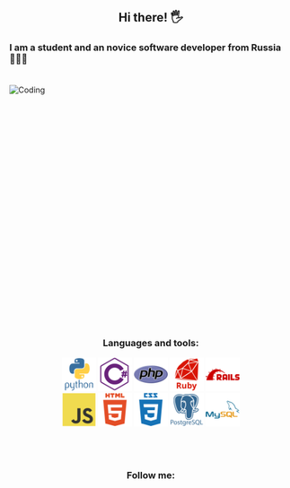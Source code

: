 ## <div align=center> Hi there! 🖐</div> 

### I am a student and an novice software developer from Russia 👨🏻‍💻 <br><br>
<img align="right" alt="Coding" src="https://i.pinimg.com/originals/ef/16/e4/ef16e4e68b0d3cb81e6bb8a8c3258d7e.gif" width=600px height=450px> <br>
<div align=center>
  
### Languages and tools:
<a href="https://www.python.org" target="_blank"> <img src="https://github.com/devicons/devicon/blob/master/icons/python/python-original-wordmark.svg" alt="c" width="60" height="60"/></a>
<a href="https://dotnet.microsoft.com/en-us/languages/csharp" target="_blank"> <img src="https://github.com/devicons/devicon/blob/master/icons/csharp/csharp-line.svg" alt="c" width="60" height="60" /></a>
<a href="https://www.php.net/" target="_blank"> <img src="https://github.com/devicons/devicon/blob/master/icons/php/php-original.svg" alt="c" width="60" height="60" /></a>
<a href="https://www.ruby-lang.org" target="_blank"> <img src="https://github.com/devicons/devicon/blob/master/icons/ruby/ruby-plain-wordmark.svg" alt="c" width="60" height="60" /></a>
<a href="https://rubyonrails.org/" target="_blank"> <img src="https://github.com/devicons/devicon/blob/master/icons/rails/rails-plain-wordmark.svg" alt="c" width="60" height="60" /></a> <br>
<a href="https://ecma-international.org/publications-and-standards/standards/ecma-262/" target="_blank"> <img src="https://github.com/devicons/devicon/blob/master/icons/javascript/javascript-original.svg" width="60" height="60" /></a>
<a href="https://www.w3.org/html/" target="_blank"> <img src="https://github.com/devicons/devicon/blob/master/icons/html5/html5-plain-wordmark.svg" alt="c" width="60" height="60" /></a>
<a href="https://www.w3.org/Style/CSS/Overview.en.html" target="_blank"> <img src="https://github.com/devicons/devicon/blob/master/icons/css3/css3-plain-wordmark.svg" alt="c" width="60" height="60" /></a>
<a href="https://www.postgresql.org/" target="_blank"> <img src="https://github.com/devicons/devicon/blob/master/icons/postgresql/postgresql-plain-wordmark.svg" alt="c" width="60" height="60" /></a>
<a href="https://www.mysql.com/" target="_blank"> <img src="https://github.com/devicons/devicon/blob/master/icons/mysql/mysql-original-wordmark.svg" alt="c" width="60" height="60" /></a>
<br><br><br><br>

### Follow me:

<a href="https://vk.com/hackerman67" target="blank"><img align="center" src="https://img.shields.io/badge/VK-090909?style=for-the-badge&logo=VK" alt=""/></a>
<a href="https://t.me/Karyotype_46" target="blank"><img align="center" src="https://img.shields.io/badge/Telegram-090909?style=for-the-badge&logo=Telegram" alt=""/></a>

</div>


